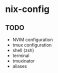 # nix-config


## TODO

- NVIM configuration
- tmux configuration
- shell (zsh)
- terminal
- tmuxinator
- aliases


